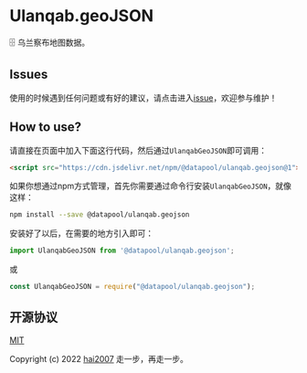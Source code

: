 # Ulanqab.geoJSON
🗄️ 乌兰察布地图数据。

## Issues
使用的时候遇到任何问题或有好的建议，请点击进入[issue](https://github.com/hai2007/datapool/issues)，欢迎参与维护！

## How to use?

请直接在页面中加入下面这行代码，然后通过```UlanqabGeoJSON```即可调用：

```html
<script src="https://cdn.jsdelivr.net/npm/@datapool/ulanqab.geojson@1"></script>
```

如果你想通过npm方式管理，首先你需要通过命令行安装``````UlanqabGeoJSON``````，就像这样：

```bash
npm install --save @datapool/ulanqab.geojson
```

安装好了以后，在需要的地方引入即可：

```js
import UlanqabGeoJSON from '@datapool/ulanqab.geojson';
```

或

```js
const UlanqabGeoJSON = require("@datapool/ulanqab.geojson");
```

开源协议
---------------------------------------
[MIT](https://github.com/hai2007/datapool/blob/master/LICENSE)

Copyright (c) 2022 [hai2007](https://hai2007.gitee.io/sweethome/) 走一步，再走一步。
